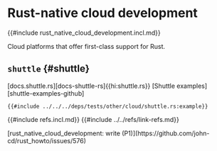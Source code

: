 # Rust-native cloud development

{{#include rust_native_cloud_development.incl.md}}

Cloud platforms that offer first-class support for Rust.

## `shuttle` {#shuttle}

[docs.shuttle.rs][docs-shuttle-rs]{{hi:shuttle.rs}}
[Shuttle examples][shuttle-examples-github]

```rust,editable
{{#include ../../../deps/tests/other/cloud/shuttle.rs:example}}
```

{{#include refs.incl.md}}
{{#include ../../refs/link-refs.md}}

<div class="hidden">
[rust_native_cloud_development: write (P1)](https://github.com/john-cd/rust_howto/issues/576)

</div>
